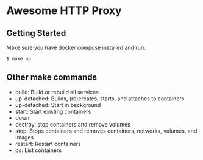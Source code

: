 # Awesome HTTP Proxy

## Getting Started
Make sure you have docker compose installed and run: 

``` $ make up ```


## Other make commands
 - build: Build or rebuild all services
 - up-detached: Builds, (re)creates, starts, and attaches to containers
 - up-detached: Start in background
 - start: Start existing containers
 - down: 
 - destroy: stop containers and remove volumes
 - stop: Stops containers and removes containers, networks, volumes, and images
 - restart: Restart containers
 - ps: List containers
